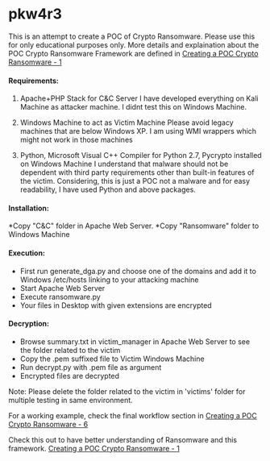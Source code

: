 # pkw4r3
This is an attempt to create a POC of Crypto Ransomware. Please use this for only educational purposes only. More details and explaination about the POC Crypto Ransomware Framework are defined in [Creating a POC Crypto Ransomware - 1](https://prasannakumar.in/infosec/creating-a-poc-crypto-ransomware-framework-1/ "Creating a POC Crypto Ransomware - 1")

#### Requirements:
1) Apache+PHP Stack for C&C Server
I have developed everything on Kali Machine as attacker machine. I didnt test this on Windows Machine.

2) Windows Machine to act as Victim Machine
Please avoid legacy machines that are below Windows XP. I am using WMI wrappers which might not work in those machines

3) Python, Microsoft Visual C++ Compiler for Python 2.7, Pycrypto installed on Windows Machine
I understand that malware should not be dependent with third party requirements other than built-in features of the victim.
Considering, this is just a POC not a malware and for easy readability, I have used Python and above packages.


#### Installation:
*Copy "C&C" folder in Apache Web Server.
*Copy "Ransomware" folder to Windows Machine

#### Execution:
* First run generate_dga.py and choose one of the domains and add it to Windows /etc/hosts linking to your attacking machine
* Start Apache Web Server
* Execute ransomware.py
* Your files in Desktop with given extensions are encrypted 

#### Decryption:
* Browse summary.txt in victim_manager in Apache Web Server to see the folder related to the victim
* Copy the .pem suffixed file to Victim Windows Machine
* Run decrypt.py with .pem file as argument
* Encrypted files are decrypted

Note: Please delete the folder related to the victim in 'victims' folder for multiple testing in same environment.

For a working example, check the final workflow section in [Creating a POC Crypto Ransomware - 6](https://prasannakumar.in/infosec/creating-a-poc-crypto-ransomware-framework-1/ "Creating a POC Crypto Ransomware - 6")


Check this out to have better understanding of Ransomware and this framework.
[Creating a POC Crypto Ransomware - 1](https://prasannakumar.in/infosec/creating-a-poc-crypto-ransomware-framework-1/ "Creating a POC Crypto Ransomware - 1")



